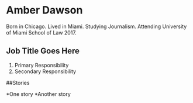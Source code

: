 # Amber Dawson

Born in Chicago. Lived in Miami. Studying Journalism. Attending University of Miami School of Law 2017. 

## Job Title Goes Here 

1. Primary Responsibility 
2. Secondary Responsibility 

##Stories 

*One story 
*Another story
